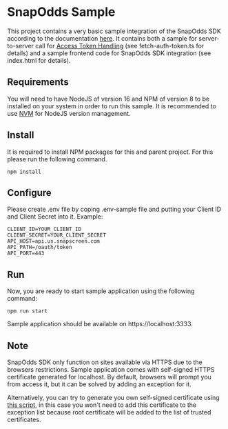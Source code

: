 # SnapOdds Sample

This project contains a very basic sample integration of the SnapOdds SDK according to the documentation
[here](https://docs.snapodds.com/docs/web-sdk/javascript). It contains both a sample for server-to-server
call for [Access Token Handling](https://docs.snapodds.com/docs/web-sdk/javascript/access-token-handling)
(see fetch-auth-token.ts for details) and a sample frontend code for SnapOdds SDK integration
(see index.html for details).

## Requirements

You will need to have NodeJS of version 16 and NPM of version 8 to be installed on your system in order to run this sample.
It is recommended to use [NVM](https://github.com/nvm-sh/nvm) for NodeJS version management.

## Install

It is required to install NPM packages for this and parent project. For this please run the following command.

```
npm install
```

## Configure

Please create .env file by coping .env-sample file and putting your Client ID and Client Secret into it. Example:

```
CLIENT_ID=YOUR_CLIENT_ID
CLIENT_SECRET=YOUR_CLIENT_SECRET
API_HOST=api.us.snapscreen.com
API_PATH=/oauth/token
API_PORT=443

```

## Run

Now, you are ready to start sample application using the following command:

```
npm run start
```

Sample application should be available on https://localhost:3333.

## Note

SnapOdds SDK only function on sites available via HTTPS due to the browsers restrictions. Sample application comes with
self-signed HTTPS certificate generated for localhost. By default, browsers will prompt you from access it, but it can
be solved by adding an exception for it.

Alternatively, you can try to generate you own self-signed certificate using
[this script](https://github.com/kingkool68/generate-ssl-certs-for-local-development), in this case you won't need
to add this certificate to the exception list because root certificate will be added to the list of trusted certificates.
